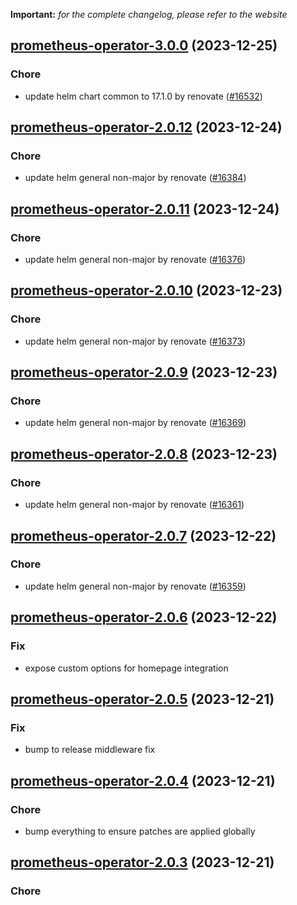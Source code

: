 **Important:**
*for the complete changelog, please refer to the website*




## [prometheus-operator-3.0.0](https://github.com/truecharts/charts/compare/prometheus-operator-2.0.12...prometheus-operator-3.0.0) (2023-12-25)

### Chore

- update helm chart common to 17.1.0 by renovate ([#16532](https://github.com/truecharts/charts/issues/16532))
  
  


## [prometheus-operator-2.0.12](https://github.com/truecharts/charts/compare/prometheus-operator-2.0.11...prometheus-operator-2.0.12) (2023-12-24)

### Chore

- update helm general non-major by renovate ([#16384](https://github.com/truecharts/charts/issues/16384))
  
  


## [prometheus-operator-2.0.11](https://github.com/truecharts/charts/compare/prometheus-operator-2.0.10...prometheus-operator-2.0.11) (2023-12-24)

### Chore

- update helm general non-major by renovate ([#16376](https://github.com/truecharts/charts/issues/16376))
  
  


## [prometheus-operator-2.0.10](https://github.com/truecharts/charts/compare/prometheus-operator-2.0.9...prometheus-operator-2.0.10) (2023-12-23)

### Chore

- update helm general non-major by renovate ([#16373](https://github.com/truecharts/charts/issues/16373))
  
  


## [prometheus-operator-2.0.9](https://github.com/truecharts/charts/compare/prometheus-operator-2.0.8...prometheus-operator-2.0.9) (2023-12-23)

### Chore

- update helm general non-major by renovate ([#16369](https://github.com/truecharts/charts/issues/16369))
  
  


## [prometheus-operator-2.0.8](https://github.com/truecharts/charts/compare/prometheus-operator-2.0.7...prometheus-operator-2.0.8) (2023-12-23)

### Chore

- update helm general non-major by renovate ([#16361](https://github.com/truecharts/charts/issues/16361))
  
  


## [prometheus-operator-2.0.7](https://github.com/truecharts/charts/compare/prometheus-operator-2.0.6...prometheus-operator-2.0.7) (2023-12-22)

### Chore

- update helm general non-major by renovate ([#16359](https://github.com/truecharts/charts/issues/16359))
  
  


## [prometheus-operator-2.0.6](https://github.com/truecharts/charts/compare/prometheus-operator-2.0.5...prometheus-operator-2.0.6) (2023-12-22)

### Fix

- expose custom options for homepage integration
  
  


## [prometheus-operator-2.0.5](https://github.com/truecharts/charts/compare/prometheus-operator-2.0.4...prometheus-operator-2.0.5) (2023-12-21)

### Fix

- bump to release middleware fix
  
  


## [prometheus-operator-2.0.4](https://github.com/truecharts/charts/compare/prometheus-operator-2.0.3...prometheus-operator-2.0.4) (2023-12-21)

### Chore

- bump everything to ensure patches are applied globally
  
  


## [prometheus-operator-2.0.3](https://github.com/truecharts/charts/compare/prometheus-operator-2.0.2...prometheus-operator-2.0.3) (2023-12-21)

### Chore
